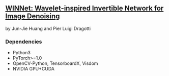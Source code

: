 ## [WINNet: Wavelet-inspired Invertible Network for Image Denoising](https://arxiv.org/pdf/2109.06381.pdf)
by Jun-Jie Huang and Pier Luigi Dragotti

### Dependencies
* Python3
* PyTorch>=1.0
* OpenCV-Python, TensorboardX, Visdom
* NVIDIA GPU+CUDA
